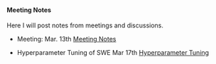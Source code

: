 #### Meeting Notes

Here I will post notes from meetings and discussions. 

- Meeting: Mar. 13th
  [Meeting Notes](docs/13032025.pdf)

- Hyperparameter Tuning of SWE Mar 17th
  [Hyperparameter Tuning](/Hyperparameter_Tuning_SWE.md)
